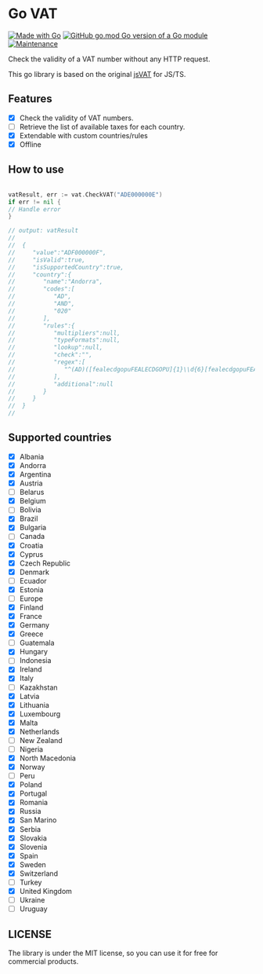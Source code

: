 # Go VAT

[![Made with Go](https://img.shields.io/badge/Made%20with-Go-1f425f.svg)](http://golang.org)
[![GitHub go.mod Go version of a Go module](https://img.shields.io/github/go-mod/go-version/gomods/athens.svg)](https:/github.com/ltns35/go-vat)
[![Maintenance](https://img.shields.io/badge/Maintained%3F-yes-green.svg)](https:/github.com/ltns35/go-vat/graphs/commit-activity)

Check the validity of a VAT number without any HTTP request.

This go library is based on the original [jsVAT](https://github.com/se-panfilov/jsvat) for JS/TS.

## Features

- [x] Check the validity of VAT numbers.
- [ ] Retrieve the list of available taxes for each country.
- [x] Extendable with custom countries/rules
- [x] Offline

## How to use

```go

vatResult, err := vat.CheckVAT("ADE000000E")
if err != nil {
// Handle error
}

// output: vatResult
//
//	{
//	   "value":"ADF000000F",
//	   "isValid":true,
//	   "isSupportedCountry":true,
//	   "country":{
//	      "name":"Andorra",
//	      "codes":[
//	         "AD",
//	         "AND",
//	         "020"
//	      ],
//	      "rules":{
//	         "multipliers":null,
//	         "typeFormats":null,
//	         "lookup":null,
//	         "check":"",
//	         "regex":[
//	            "^(AD)([fealecdgopuFEALECDGOPU]{1}\\d{6}[fealecdgopuFEALECDGOPU]{1})$"
//	         ],
//	         "additional":null
//	      }
//	   }
//	}
//

```

## Supported countries

- [x] Albania
- [x] Andorra
- [x] Argentina
- [x] Austria
- [ ] Belarus
- [x] Belgium
- [ ] Bolivia
- [x] Brazil
- [x] Bulgaria
- [ ] Canada
- [x] Croatia
- [x] Cyprus
- [x] Czech Republic
- [x] Denmark
- [ ] Ecuador
- [x] Estonia
- [ ] Europe
- [x] Finland
- [x] France
- [x] Germany
- [x] Greece
- [ ] Guatemala
- [x] Hungary
- [ ] Indonesia
- [x] Ireland
- [x] Italy
- [ ] Kazakhstan
- [x] Latvia
- [x] Lithuania
- [x] Luxembourg
- [x] Malta
- [x] Netherlands
- [ ] New Zealand
- [ ] Nigeria
- [x] North Macedonia
- [x] Norway
- [ ] Peru
- [x] Poland
- [x] Portugal
- [x] Romania
- [x] Russia
- [x] San Marino
- [x] Serbia
- [x] Slovakia
- [x] Slovenia
- [x] Spain
- [x] Sweden
- [x] Switzerland
- [ ] Turkey
- [x] United Kingdom
- [ ] Ukraine
- [ ] Uruguay

## LICENSE

The library is under the MIT license, so you can use it for free for commercial products.